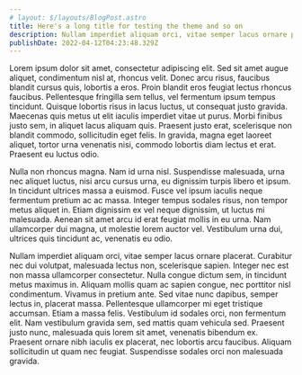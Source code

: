 ```yaml
---
# layout: $/layouts/BlogPost.astro
title: Here's a long title for testing the theme and so on
description: Nullam imperdiet aliquam orci, vitae semper lacus ornare placerat
publishDate: 2022-04-12T04:23:48.329Z
---
```


 Lorem ipsum dolor sit amet, consectetur adipiscing elit. Sed sit amet augue aliquet, condimentum nisl at, rhoncus velit. Donec arcu risus, faucibus blandit cursus quis, lobortis a eros. Proin blandit eros feugiat lectus rhoncus faucibus. Pellentesque fringilla sem tellus, vel fermentum ipsum tempus tincidunt. Quisque lobortis risus in lacus luctus, ut consequat justo gravida. Maecenas quis metus ut elit iaculis imperdiet vitae ut purus. Morbi finibus justo sem, in aliquet lacus aliquam quis. Praesent justo erat, scelerisque non blandit commodo, sollicitudin eget felis. In gravida, magna eget laoreet aliquet, tortor urna venenatis nisi, commodo lobortis diam lectus et erat. Praesent eu luctus odio.

Nulla non rhoncus magna. Nam id urna nisl. Suspendisse malesuada, urna nec aliquet luctus, nisi arcu cursus urna, eu dignissim turpis libero et ipsum. In tincidunt ultrices massa a euismod. Fusce vel ipsum iaculis neque fermentum pretium ac ac massa. Integer tempus sodales risus, non tempor metus aliquet in. Etiam dignissim ex vel neque dignissim, ut luctus mi malesuada. Aenean sit amet arcu id erat feugiat mollis in eu urna. Nam ullamcorper dui magna, ut molestie lorem auctor vel. Vestibulum urna dui, ultrices quis tincidunt ac, venenatis eu odio.

Nullam imperdiet aliquam orci, vitae semper lacus ornare placerat. Curabitur nec dui volutpat, malesuada lectus non, scelerisque sapien. Integer nec est non massa ullamcorper consectetur. Nulla congue dictum sem, in tincidunt metus maximus in. Aliquam mollis quam ac sapien congue, nec porttitor nisl condimentum. Vivamus in pretium ante. Sed vitae nunc dapibus, semper lectus in, placerat massa. Pellentesque ullamcorper mi eget tristique accumsan. Etiam a massa felis. Vestibulum id sodales orci, non fermentum elit. Nam vestibulum gravida sem, sed mattis quam vehicula sed. Praesent justo nunc, malesuada quis lorem sit amet, venenatis bibendum ex. Praesent ornare nibh iaculis ex placerat, nec lobortis arcu faucibus. Aliquam sollicitudin ut quam nec feugiat. Suspendisse sodales orci non malesuada gravida. 